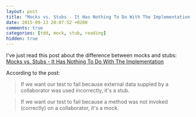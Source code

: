 ```yaml
---
layout: post
title: "Mocks vs. Stubs - It Has Nothing To Do With The Implementation - by Jason Gorman @ Software People Inspiring"
date: 2015-09-13 20:07:52 +0200
comments: true
categories: [tdd, mock, stub, reading]
hidden: true
---
```

I've just read this post about the difference between mocks and stubs: [Mocks vs. Stubs - It Has Nothing To Do With The Implementation](http://codemanship.co.uk/parlezuml/blog/?postid=1313)

According to the post:

> If we want our test to fail because external data suppled by a collaborator was used incorrectly, it's a stub.

> If we want our test to fail because a method was not invoked (correctly) on a collaborator, it's a mock.

